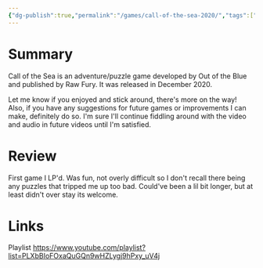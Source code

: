 ```yaml
---
{"dg-publish":true,"permalink":"/games/call-of-the-sea-2020/","tags":["LP"],"created":"2023-12-08","updated":"2024-07-20"}
---
```



# Summary

Call of the Sea is an adventure/puzzle game developed by Out of the Blue and published by Raw Fury. It was released in December 2020.

Let me know if you enjoyed and stick around, there's more on the way! Also, if you have any suggestions for future games or improvements I can make, definitely do so. I'm sure I'll continue fiddling around with the video and audio in future videos until I'm satisfied.

# Review

First game I LP'd. Was fun, not overly difficult so I don't recall there being any puzzles that tripped me up too bad. Could've been a lil bit longer, but at least didn't over stay its welcome.

# Links

Playlist https://www.youtube.com/playlist?list=PLXbBIoFOxaQuGQn9wHZLygj9hPxy_uV4j
